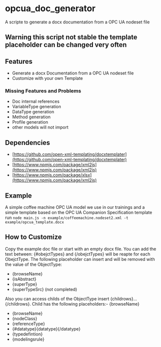 # opcua_doc_generator
A scripte to generate a docx documentation from a OPC UA nodeset file

## Warning this script not stable the template placeholder can be changed very often

## Features
- Generate a  docx Documentation from a OPC UA nodeset file
- Customize with your own Template

### Missing Features and Problems
- Doc internal references
- VariableType generation
- DataType generation
- Method generation
- Profile generation
- other models will not import

## Dependencies
- [https://github.com/open-xml-templating/docxtemplater](https://github.com/open-xml-templating/docxtemplater)
- [https://www.npmjs.com/package/xml2js](https://www.npmjs.com/package/xml2js)
- [https://www.npmjs.com/package/xlsx](https://www.npmjs.com/package/xml2js)

## Example 
A simple coffee machine OPC UA model we use in our trainings and a simple template based on the OPC UA  Companion Specification template
 run 
```node main.js -n example/coffeemachine.nodeset2.xml -t example/opcua_template.docx```

## How to Customize 
Copy the example doc file or start with an empty docx file.
You can add the text between: {#obejctTypes} and {/obejctTypes} will be reapte for each ObejctType.
The following placeholder can insert and will be removed with the value of the ObjectType:
- {browseName}
- {isAbstract}
- {superType}
- {superTypeSrc} (not completed)


Also you can access childs of the ObjectType insert {childrows}...{/childrows}. Child has the following placeholders:- {browseName}
- {browseName}
- {nodeClass}
- {referenceType}
- {#datatype}{datatype}{/datatype}
- {typedefintion}
- {modelingsrule}
